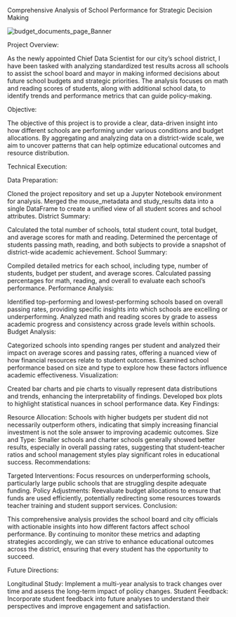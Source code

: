 Comprehensive Analysis of School Performance for Strategic Decision Making

![budget_documents_page_Banner](https://github.com/IsmaelG8/pandas-challenge/assets/128990362/5fa36cbc-f60e-4e93-a0cb-be5302848229)


Project Overview:

As the newly appointed Chief Data Scientist for our city’s school district, I have been tasked with analyzing standardized test results across all schools to assist the school board and mayor in making informed decisions about future school budgets and strategic priorities. The analysis focuses on math and reading scores of students, along with additional school data, to identify trends and performance metrics that can guide policy-making.

Objective:

The objective of this project is to provide a clear, data-driven insight into how different schools are performing under various conditions and budget allocations. By aggregating and analyzing data on a district-wide scale, we aim to uncover patterns that can help optimize educational outcomes and resource distribution.

Technical Execution:

Data Preparation:

Cloned the project repository and set up a Jupyter Notebook environment for analysis.
Merged the mouse_metadata and study_results data into a single DataFrame to create a unified view of all student scores and school attributes.
District Summary:

Calculated the total number of schools, total student count, total budget, and average scores for math and reading.
Determined the percentage of students passing math, reading, and both subjects to provide a snapshot of district-wide academic achievement.
School Summary:

Compiled detailed metrics for each school, including type, number of students, budget per student, and average scores.
Calculated passing percentages for math, reading, and overall to evaluate each school’s performance.
Performance Analysis:

Identified top-performing and lowest-performing schools based on overall passing rates, providing specific insights into which schools are excelling or underperforming.
Analyzed math and reading scores by grade to assess academic progress and consistency across grade levels within schools.
Budget Analysis:

Categorized schools into spending ranges per student and analyzed their impact on average scores and passing rates, offering a nuanced view of how financial resources relate to student outcomes.
Examined school performance based on size and type to explore how these factors influence academic effectiveness.
Visualization:

Created bar charts and pie charts to visually represent data distributions and trends, enhancing the interpretability of findings.
Developed box plots to highlight statistical nuances in school performance data.
Key Findings:

Resource Allocation: Schools with higher budgets per student did not necessarily outperform others, indicating that simply increasing financial investment is not the sole answer to improving academic outcomes.
Size and Type: Smaller schools and charter schools generally showed better results, especially in overall passing rates, suggesting that student-teacher ratios and school management styles play significant roles in educational success.
Recommendations:

Targeted Interventions: Focus resources on underperforming schools, particularly large public schools that are struggling despite adequate funding.
Policy Adjustments: Reevaluate budget allocations to ensure that funds are used efficiently, potentially redirecting some resources towards teacher training and student support services.
Conclusion:

This comprehensive analysis provides the school board and city officials with actionable insights into how different factors affect school performance. By continuing to monitor these metrics and adapting strategies accordingly, we can strive to enhance educational outcomes across the district, ensuring that every student has the opportunity to succeed.

Future Directions:

Longitudinal Study: Implement a multi-year analysis to track changes over time and assess the long-term impact of policy changes.
Student Feedback: Incorporate student feedback into future analyses to understand their perspectives and improve engagement and satisfaction.
